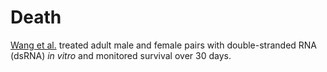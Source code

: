 # Death
[Wang et al.](https://pubmed.ncbi.nlm.nih.gov/32973031/) treated adult male and female pairs with double-stranded RNA (dsRNA) _in vitro_ and monitored survival over 30 days. 
